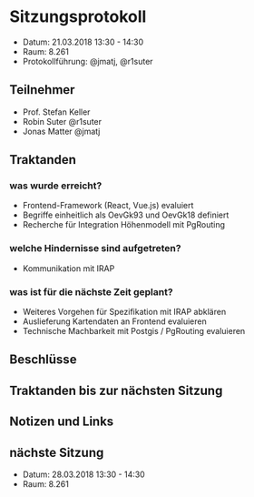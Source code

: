 # Sitzungsprotokoll

* Datum: 21.03.2018 13:30 - 14:30
* Raum: 8.261
* Protokollführung: @jmatj, @r1suter

## Teilnehmer

* Prof. Stefan Keller
* Robin Suter @r1suter
* Jonas Matter @jmatj

## Traktanden

### was wurde erreicht?

* Frontend-Framework (React, Vue.js) evaluiert
* Begriffe einheitlich als OevGk93 und OevGk18 definiert
* Recherche für Integration Höhenmodell mit PgRouting

### welche Hindernisse sind aufgetreten?

* Kommunikation mit IRAP

### was ist für die nächste Zeit geplant?

* Weiteres Vorgehen für Spezifikation mit IRAP abklären
* Auslieferung Kartendaten an Frontend evaluieren
* Technische Machbarkeit mit Postgis / PgRouting evaluieren

## Beschlüsse


## Traktanden bis zur nächsten Sitzung


## Notizen und Links


## nächste Sitzung

* Datum: 28.03.2018 13:30 - 14:30
* Raum: 8.261
